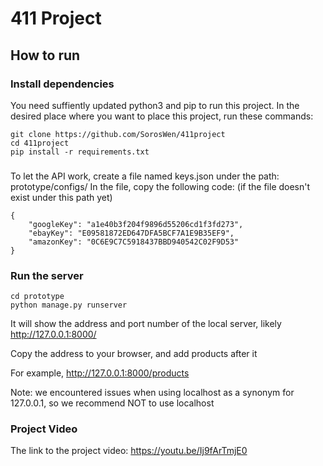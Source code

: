 # 411 Project

## How to run
### Install dependencies
You need suffiently updated python3 and pip to run this project.
In the desired place where you want to place this project, run these commands:
```
git clone https://github.com/SorosWen/411project
cd 411project
pip install -r requirements.txt
```

###
To let the API work, 
create a file named keys.json 
under the path: prototype/configs/
In the file, copy the following code: (if the file doesn't exist under this path yet)
```
{
    "googleKey": "a1e40b3f204f9896d55206cd1f3fd273",
    "ebayKey": "E09581872ED647DFA5BCF7A1E9B35EF9",
    "amazonKey": "0C6E9C7C5918437BBD940542C02F9D53"
}
```


### Run the server
```
cd prototype
python manage.py runserver
```

It will show the address and port number of the local server, likely http://127.0.0.1:8000/

Copy the address to your browser, and add products after it

For example, http://127.0.0.1:8000/products

Note: we encountered issues when using localhost as a synonym for 127.0.0.1, so we recommend
NOT to use localhost



### Project Video
The link to the project video: https://youtu.be/Ij9fArTmjE0
